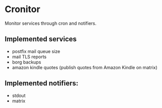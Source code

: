 # Cronitor

Monitor services through cron and notifiers.

## Implemented services

- postfix mail queue size
- mail TLS reports
- borg backups
- amazon kindle quotes (publish quotes from Amazon Kindle on matrix)

## Implemented notifiers:

- stdout
- matrix
